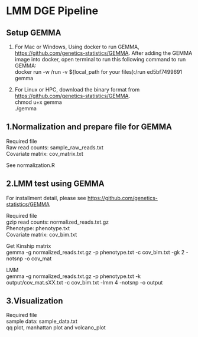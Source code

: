 # LMM DGE Pipeline

## Setup GEMMA

1. For Mac or Windows, Using docker to run GEMMA, https://github.com/genetics-statistics/GEMMA. After adding the GEMMA image into docker, open terminal to run this following command to run GEMMA: <br>
 docker run -w /run -v ${local_path for your files}:/run ed5bf7499691 gemma <br>

2. For Linux or HPC, download the binary format from https://github.com/genetics-statistics/GEMMA. <br>
chmod u+x gemma <br>
./gemma <br>


## 1.Normalization and prepare file for GEMMA

Required file <br>
Raw read counts: sample_raw_reads.txt <br>
Covariate matrix: cov_matrix.txt <br>

See normalization.R

## 2.LMM test using GEMMA 

For installment detail, please see https://github.com/genetics-statistics/GEMMA

Required file <br>
gzip read counts: normalized_reads.txt.gz <br>
Phenotype: phenotype.txt <br>
Covariate matrix: cov_bim.txt <br>

Get Kinship matrix <br>
gemma -g normalized_reads.txt.gz -p phenotype.txt -c cov_bim.txt -gk 2 -notsnp -o cov_mat

LMM <br>
gemma -g normalized_reads.txt.gz -p phenotype.txt -k output/cov_mat.sXX.txt -c cov_bim.txt -lmm 4 -notsnp -o output

## 3.Visualization 
Required file <br>
sample data: sample_data.txt <br>
qq plot, manhattan plot and volcano_plot


